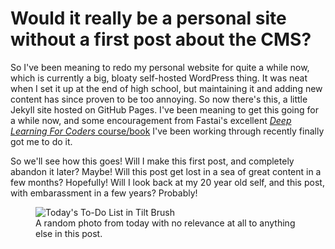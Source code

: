 # Would it really be a personal site without a first post about the CMS?

So I've been meaning to redo my personal website for quite a while now, which is currently a big, bloaty self-hosted WordPress thing. It was neat when I set it up at the end of high school, but maintaining it and adding new content has since proven to be too annoying. So now there's this, a little Jekyll site hosted on GitHub Pages. I've been meaning to get this going for a while now, and some encouragement from Fastai's excellent [*Deep Learning For Coders* course/book](http://course.fast.ai) I've been working through recently finally got me to do it.

So we'll see how this goes! Will I make this first post, and completely abandon it later? Maybe! Will this post get lost in a sea of great content in a few months? Hopefully! Will I look back at my 20 year old self, and this post, with embarassment in a few years? Probably!

<figure>
  <img src="../../../images/standup.png" alt="Today's To-Do List in Tilt Brush"/>
  <figcaption>A random photo from today with no relevance at all to anything else in this post.</figcaption>
</figure>
